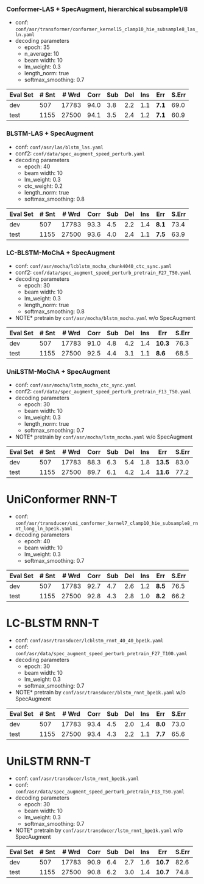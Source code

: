 ### Conformer-LAS + SpecAugment, hierarchical subsample1/8
- conf: `conf/asr/transformer/conformer_kernel15_clamp10_hie_subsample8_las_ln.yaml`
- decoding parameters
  - epoch: 35
  - n_average: 10
  - beam width: 10
  - lm_weight: 0.3
  - length_norm: true
  - softmax_smoothing: 0.7

| Eval Set | # Snt | # Wrd | Corr | Sub | Del | Ins | Err | S.Err |
| -------- | ----- | ----- | ---- | --- | --- | --- | --- | ----- |
|dev|507|17783|94.0|3.8|2.2|1.1|**7.1**|69.0|
|test|1155|27500|94.1|3.5|2.4|1.2|**7.1**|60.9|


### BLSTM-LAS + SpecAugment
- conf: `conf/asr/las/blstm_las.yaml`
- conf2: `conf/data/spec_augment_speed_perturb.yaml`
- decoding parameters
  - epoch: 40
  - beam width: 10
  - lm_weight: 0.3
  - ctc_weight: 0.2
  - length_norm: true
  - softmax_smoothing: 0.8

| Eval Set | # Snt | # Wrd | Corr | Sub | Del | Ins | Err | S.Err |
| -------- | ----- | ----- | ---- | --- | --- | --- | --- | ----- |
|dev|507|17783|93.3|4.5|2.2|1.4|**8.1**|73.4|
|test|1155|27500|93.6|4.0|2.4|1.1|**7.5**|63.9|


### LC-BLSTM-MoChA + SpecAugment
- conf: `conf/asr/mocha/lcblstm_mocha_chunk4040_ctc_sync.yaml`
- conf2: `conf/data/spec_augment_speed_perturb_pretrain_F27_T50.yaml`
- decoding parameters
  - epoch: 30
  - beam width: 10
  - lm_weight: 0.3
  - length_norm: true
  - softmax_smoothing: 0.8
- NOTE* pretrain by `conf/asr/mocha/blstm_mocha.yaml` w/o SpecAugment

| Eval Set | # Snt | # Wrd | Corr | Sub | Del | Ins | Err | S.Err |
| -------- | ----- | ----- | ---- | --- | --- | --- | --- | ----- |
|dev|507|17783|91.0|4.8|4.2|1.4|**10.3**|76.3|
|test|1155|27500|92.5|4.4|3.1|1.1|**8.6**|68.5|


### UniLSTM-MoChA + SpecAugment
- conf: `conf/asr/mocha/lstm_mocha_ctc_sync.yaml`
- conf2: `conf/data/spec_augment_speed_perturb_pretrain_F13_T50.yaml`
- decoding parameters
  - epoch: 30
  - beam width: 10
  - lm_weight: 0.3
  - length_norm: true
  - softmax_smoothing: 0.7
- NOTE* pretrain by `conf/asr/mocha/lstm_mocha.yaml` w/o SpecAugment

| Eval Set | # Snt | # Wrd | Corr | Sub | Del | Ins | Err | S.Err |
| -------- | ----- | ----- | ---- | --- | --- | --- | --- | ----- |
|dev|507|17783|88.3|6.3|5.4|1.8|**13.5**|83.0|
|test|1155|27500|89.7|6.1|4.2|1.4|**11.6**|77.2|


# UniConformer RNN-T
- conf: `conf/asr/transducer/uni_conformer_kernel7_clamp10_hie_subsample8_rnnt_long_ln_bpe1k.yaml`
- decoding parameters
  - epoch: 40
  - beam width: 10
  - lm_weight: 0.3
  - softmax_smoothing: 0.7

| Eval Set | # Snt | # Wrd | Corr | Sub | Del | Ins | Err | S.Err |
| -------- | ----- | ----- | ---- | --- | --- | --- | --- | ----- |
|dev|507|17783|92.7|4.7|2.6|1.2|**8.5**|76.5|
|test|1155|27500|92.8|4.3|2.8|1.0|**8.2**|66.2|


# LC-BLSTM RNN-T
- conf: `conf/asr/transducer/lcblstm_rnnt_40_40_bpe1k.yaml`
- conf: `conf/asr/data/spec_augment_speed_perturb_pretrain_F27_T100.yaml`
- decoding parameters
  - epoch: 30
  - beam width: 10
  - lm_weight: 0.3
  - softmax_smoothing: 0.7
- NOTE* pretrain by `conf/asr/transducer/blstm_rnnt_bpe1k.yaml` w/o SpecAugment

| Eval Set | # Snt | # Wrd | Corr | Sub | Del | Ins | Err | S.Err |
| -------- | ----- | ----- | ---- | --- | --- | --- | --- | ----- |
|dev|507|17783|93.4|4.5|2.0|1.4|**8.0**|73.0|
|test|1155|27500|93.4|4.3|2.2|1.1|**7.7**|65.6|


# UniLSTM RNN-T
- conf: `conf/asr/transducer/lstm_rnnt_bpe1k.yaml`
- conf: `conf/asr/data/spec_augment_speed_perturb_pretrain_F13_T50.yaml`
- decoding parameters
  - epoch: 30
  - beam width: 10
  - lm_weight: 0.3
  - softmax_smoothing: 0.7
- NOTE* pretrain by `conf/asr/transducer/lstm_rnnt_bpe1k.yaml` w/o SpecAugment

| Eval Set | # Snt | # Wrd | Corr | Sub | Del | Ins | Err | S.Err |
| -------- | ----- | ----- | ---- | --- | --- | --- | --- | ----- |
|dev|507|17783|90.9|6.4|2.7|1.6|**10.7**|82.6|
|test|1155|27500|90.8|6.2|3.0|1.4|**10.7**|74.8|
